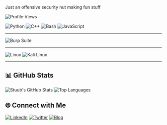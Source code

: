 Just an offensive security nut making fun stuff


![Profile Views](https://komarev.com/ghpvc/?username=Stuub&color=blueviolet)

![Python](https://img.shields.io/badge/Python-000000?style=for-the-badge&logo=python&logoColor=white)
![C++](https://img.shields.io/badge/C++-000000?style=for-the-badge&logo=cplusplus&logoColor=white)
![Bash](https://img.shields.io/badge/Bash-000000?style=for-the-badge&logo=gnu-bash&logoColor=white)
![JavaScript](https://img.shields.io/badge/JavaScript-000000?style=for-the-badge&logo=javascript&logoColor=F7DF1E)

---

![Burp Suite](https://img.shields.io/badge/Burp_Suite-000000?style=for-the-badge&logo=burpsuite&logoColor=white)

---

![Linux](https://img.shields.io/badge/Linux-000000?style=for-the-badge&logo=linux&logoColor=black)
![Kali Linux](https://img.shields.io/badge/Kali_Linux-000000?style=for-the-badge&logo=kalilinux&logoColor=white)

---

## 📊 GitHub Stats
![Stuub's GitHub Stats](https://github-readme-stats.vercel.app/api?username=Stuub&show_icons=true&theme=radical)
![Top Languages](https://github-readme-stats.vercel.app/api/top-langs/?username=Stuub&layout=compact&theme=radical)

## 🌐 Connect with Me
[![LinkedIn](https://img.shields.io/badge/LinkedIn-000000?style=for-the-badge&logo=linkedin&logoColor=white)]([https://www.linkedin.com/in/stuub](https://www.linkedin.com/in/stuart-beck-4a69051a4/))
[![Twitter](https://img.shields.io/badge/Twitter-000000?style=for-the-badge&logo=twitter&logoColor=white)](https://twitter.com/StuartBeck11)
[![Blog](https://img.shields.io/badge/Blog-000000?style=for-the-badge&logo=blogger&logoColor=white)](https://stuub.dev)
